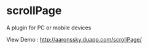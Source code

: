 scrollPage
==========

A plugin for PC or mobile devices

View Demo : http://aaronssky.duapp.com/scrollPage/ 

  
